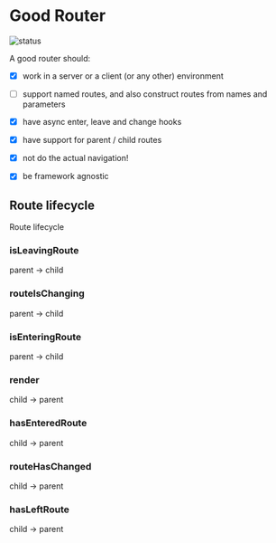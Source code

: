 # Good Router
![status](https://travis-ci.org/LuvDaSun/goodrouter.svg?branch=master)

A good router should:
 - [x] work in a server or a client (or any other) environment
 - [ ] support named routes, and also construct routes from names and parameters
 - [x] have async enter, leave and change hooks
 - [x] have support for parent / child routes
 - [x] not do the actual navigation!
 - [x] be framework agnostic


## Route lifecycle

Route lifecycle


### isLeavingRoute

parent → child


### routeIsChanging

parent → child


### isEnteringRoute

parent → child


### render

child → parent


### hasEnteredRoute

child → parent


### routeHasChanged

child → parent


### hasLeftRoute

child → parent



